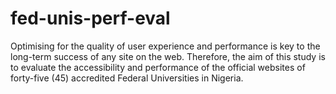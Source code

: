 # fed-unis-perf-eval

Optimising for the quality of user experience and performance is key to the long-term success of any site on the web. Therefore, the aim of this study is to evaluate the accessibility and performance of the official websites of forty-five (45) accredited Federal Universities in Nigeria.
